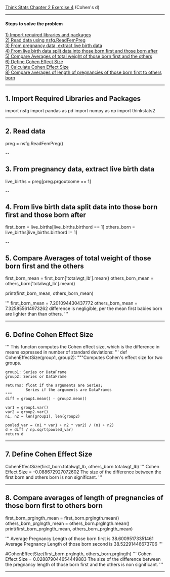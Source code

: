 [Think Stats Chapter 2 Exercise 4](http://greenteapress.com/thinkstats2/html/thinkstats2003.html#toc24) (Cohen's d)

---

#### Steps to solve the problem
[1)  Import required libraries and packages](#section-a)  
[2)  Read data using nsfg.ReadFemPreg](#section-b)  
[3)  From pregnancy data, extract live birth data](#section-c)  
[4)  From live birth data split data into those born first and those born after](#section-d)  
[5)  Compare Averages of total weight of those born first and the others](#section-e)  
[6)  Define Cohen Effect Size](#section-f)  
[7)  Calculate Cohen Effect Size](#section-g)  
[8)  Compare averages of length of pregnancies of those born first to others born](#section-h)  

---

## <a name="section-a"></a> 1. Import Required Libraries and Packages

import nsfg
import pandas as pd
import numpy as np
import thinkstats2

---

## <a name="section-a"></a> 2. Read data
preg = nsfg.ReadFemPreg()

--

## <a name="section-a"></a> 3. From pregnancy data, extract live birth data
live_births = preg[preg.prgoutcome == 1]

--

## <a name="section-a"></a> 4. From live birth data split data into those born first and those born after
first_born = live_births[live_births.birthord == 1]
others_born = live_births[live_births.birthord != 1]

--

## <a name="section-a"></a> 5. Compare Averages of total weight of those born first and the others
first_born_mean = first_born['totalwgt_lb'].mean()
others_born_mean = others_born['totalwgt_lb'].mean()

print(first_born_mean, others_born_mean)

'''
first_born_mean = 7.201094430437772
others_born_mean = 7.325855614973262
difference is negligible, per the mean first babies born are lighter than than others. 
'''

---

## <a name="section-a"></a> 6. Define Cohen Effect Size
'''
This functon computes the Cohen effect size, which is the difference in means expressed in number of standard deviations:
'''
def CohenEffectSize(group1, group2):
    """Computes Cohen's effect size for two groups.
    
    group1: Series or DataFrame
    group2: Series or DataFrame
    
    returns: float if the arguments are Series;
             Series if the arguments are DataFrames
    """
    diff = group1.mean() - group2.mean()

    var1 = group1.var()
    var2 = group2.var()
    n1, n2 = len(group1), len(group2)

    pooled_var = (n1 * var1 + n2 * var2) / (n1 + n2)
    d = diff / np.sqrt(pooled_var)
    return d
    
---

## <a name="section-a"></a> 7. Define Cohen Effect Size
CohenEffectSize(first_born.totalwgt_lb, others_born.totalwgt_lb)
'''
Cohen Effect Size  = -0.088672927072602
The size of the difference between the first born and others born is non significant. 
'''

---

## <a name="section-a"></a> 8. Compare averages of length of pregnancies of those born first to others born
first_born_prglngth_mean = first_born.prglngth.mean()
others_born_prglngth_mean = others_born.prglngth.mean()
print(first_born_prglngth_mean, others_born_prglngth_mean)

'''
Average Pregnancy Length of those born first is 38.60095173351461 
Average Pregnancy Length of those born second is 38.52291446673706
'''

#CohenEffectSize(first_born.prglngth, others_born.prglngth)
'''
Cohen Effect Size  = 0.028879044654449883
The size of the difference between the pregnancy length of those born first and the others is non significant. 
'''

---
